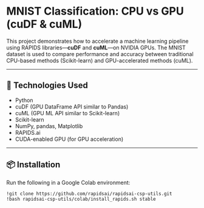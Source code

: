 # MNIST Classification: CPU vs GPU (cuDF & cuML)

This project demonstrates how to accelerate a machine learning pipeline using RAPIDS libraries—**cuDF** and **cuML**—on NVIDIA GPUs. The MNIST dataset is used to compare performance and accuracy between traditional CPU-based methods (Scikit-learn) and GPU-accelerated methods (cuML).

---

## 🚀 Technologies Used

- Python
- cuDF (GPU DataFrame API similar to Pandas)
- cuML (GPU ML API similar to Scikit-learn)
- Scikit-learn
- NumPy, pandas, Matplotlib
- RAPIDS.ai
- CUDA-enabled GPU (for GPU acceleration)

---

## 📦 Installation

Run the following in a Google Colab environment:

```bash
!git clone https://github.com/rapidsai/rapidsai-csp-utils.git
!bash rapidsai-csp-utils/colab/install_rapids.sh stable

